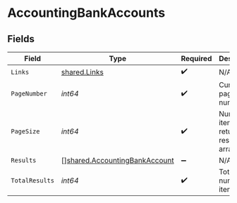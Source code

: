 # AccountingBankAccounts


## Fields

| Field                                                                                 | Type                                                                                  | Required                                                                              | Description                                                                           |
| ------------------------------------------------------------------------------------- | ------------------------------------------------------------------------------------- | ------------------------------------------------------------------------------------- | ------------------------------------------------------------------------------------- |
| `Links`                                                                               | [shared.Links](../../../pkg/models/shared/links.md)                                   | :heavy_check_mark:                                                                    | N/A                                                                                   |
| `PageNumber`                                                                          | *int64*                                                                               | :heavy_check_mark:                                                                    | Current page number.                                                                  |
| `PageSize`                                                                            | *int64*                                                                               | :heavy_check_mark:                                                                    | Number of items to return in results array.                                           |
| `Results`                                                                             | [][shared.AccountingBankAccount](../../../pkg/models/shared/accountingbankaccount.md) | :heavy_minus_sign:                                                                    | N/A                                                                                   |
| `TotalResults`                                                                        | *int64*                                                                               | :heavy_check_mark:                                                                    | Total number of items.                                                                |